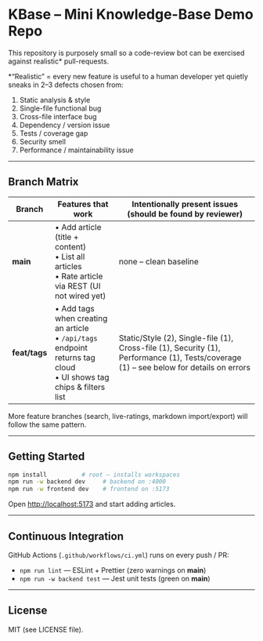 # KBase – Mini Knowledge-Base Demo Repo

This repository is purposely small so a code-review bot can be exercised
against realistic* pull-requests.

*“Realistic” = every new feature is useful to a human developer yet
quietly sneaks in 2–3 defects chosen from:

1. Static analysis & style  
2. Single-file functional bug  
3. Cross-file interface bug  
4. Dependency / version issue  
5. Tests / coverage gap  
6. Security smell  
7. Performance / maintainability issue  

---

## Branch Matrix

| Branch              | Features that work                                                                                                         | Intentionally present issues (should be found by reviewer)                                                                                        |
| ------------------- | -------------------------------------------------------------------------------------------------------------------------- | ------------------------------------------------------------------------------------------------------------------------------------------------- |
| **main**            | • Add article (title + content) <br> • List all articles <br> • Rate article via REST (UI not wired yet)                   | none – clean baseline                                                                                                                             |
| **feat/tags** | • Add tags when creating an article <br> • `/api/tags` endpoint returns tag cloud <br> • UI shows tag chips & filters list | Static/Style (2), Single-file (1), Cross-file (1), Security (1), Performance (1), Tests/coverage (1) – see below for details on errors |

More feature branches (search, live-ratings, markdown import/export) will
follow the same pattern.

---

## Getting Started

```bash
npm install          # root – installs workspaces
npm run -w backend dev     # backend on :4000
npm run -w frontend dev    # frontend on :5173
```

Open <http://localhost:5173> and start adding articles.

---

## Continuous Integration

GitHub Actions (`.github/workflows/ci.yml`) runs on every push / PR:

* `npm run lint` — ESLint + Prettier (zero warnings on **main**)
* `npm run -w backend test` — Jest unit tests (green on **main**)

---

## License

MIT (see LICENSE file).